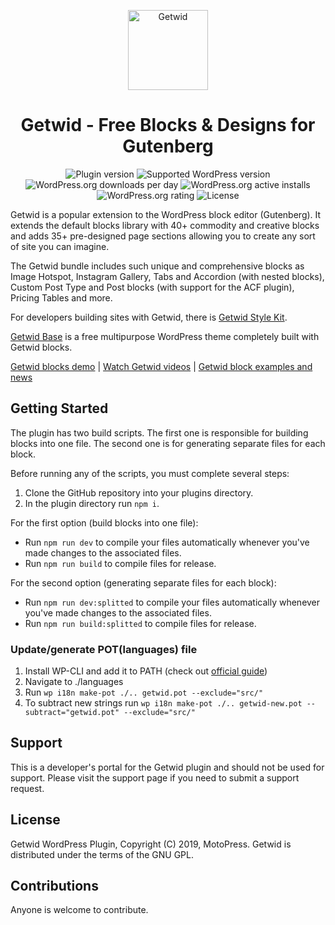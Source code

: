 <p align="center">
  <a href="https://wordpress.org/plugins/getwid/">
    <img src="https://ps.w.org/getwid/assets/icon.svg" alt="Getwid" width="128" height="128">
  </a>
</p>

<h1 align="center">Getwid - Free Blocks & Designs for Gutenberg</h1>

<p align="center">
<img src="https://img.shields.io/wordpress/plugin/v/getwid" alt="Plugin version">
<img src="https://img.shields.io/wordpress/plugin/wp-version/getwid" alt="Supported WordPress version">
<img src="https://img.shields.io/wordpress/plugin/dd/getwid" alt="WordPress.org downloads per day">
<img src="https://img.shields.io/wordpress/plugin/installs/getwid" alt="WordPress.org active installs">
<img src="https://img.shields.io/wordpress/plugin/rating/getwid" alt="WordPress.org rating">
<img src="https://img.shields.io/badge/license-GPL--2.0%2B-blue.svg?style=flat" alt="License">
</p>

Getwid is a popular extension to the WordPress block editor (Gutenberg). It extends the default blocks library with 40+ commodity and creative blocks and adds 35+ pre-designed page sections allowing you to create any sort of site you can imagine.

The Getwid bundle includes such unique and comprehensive blocks as Image Hotspot, Instagram Gallery, Tabs and Accordion (with nested blocks), Custom Post Type and Post blocks (with support for the ACF plugin), Pricing Tables and more.

For developers building sites with Getwid, there is [Getwid Style Kit](https://github.com/motopress/getwid-style-kit).

[Getwid Base](https://github.com/motopress/getwid-base) is a free multipurpose WordPress theme completely built with Getwid blocks.

[Getwid blocks demo](https://getwid.getmotopress.com/) | [Watch Getwid videos](https://www.youtube.com/playlist?list=PLbDImkyrISyLX7CwC1bHWTwJLwlBBmrhp) | [Getwid block examples and news](https://motopress.com/blog/category/getwid-gutenberg-blocks/)

## Getting Started
The plugin has two build scripts. The first one is responsible for building blocks into one file. The second one is for generating separate files for each block.

Before running any of the scripts, you must complete several steps:
1. Clone the GitHub repository into your plugins directory.
1. In the plugin directory run `npm i`.

For the first option (build blocks into one file):
* Run `npm run dev` to compile your files automatically whenever you've made changes to the associated files.
* Run `npm run build` to compile files for release.

For the second option (generating separate files for each block):
* Run `npm run dev:splitted` to compile your files automatically whenever you've made changes to the associated files.
* Run `npm run build:splitted` to compile files for release.

### Update/generate POT(languages) file
1. Install WP-CLI and add it to PATH (check out [official guide](https://wp-cli.org/#installing))
1. Navigate to ./languages
1. Run `wp i18n make-pot ./.. getwid.pot --exclude="src/"`
1. To subtract new strings run `wp i18n make-pot ./.. getwid-new.pot --subtract="getwid.pot" --exclude="src/"`

## Support
This is a developer's portal for the Getwid plugin and should not be used for support. Please visit the support page if you need to submit a support request.

## License
Getwid WordPress Plugin, Copyright (C) 2019, MotoPress.
Getwid is distributed under the terms of the GNU GPL.

## Contributions
Anyone is welcome to contribute.
